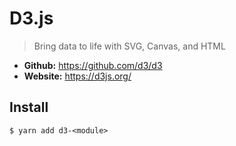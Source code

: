 # D3.js
> Bring data to life with SVG, Canvas, and HTML

* **Github:** https://github.com/d3/d3
* **Website:** https://d3js.org/

## Install

```
$ yarn add d3-<module>
```